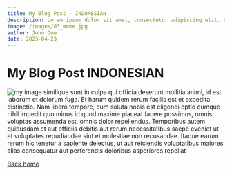 ```yaml
---
title: My Blog Post - INDONESIAN
description: Lorem ipsum dolor sit amet, consectetur adipiscing elit. Sed vitae lectus et tellus pharetra posuere. Duis eget mauris vel justo ullamcorper commodo. 
image: /images/03_meme.jpg
author: John Doe
date: 2023-04-23
---
```


# My Blog Post INDONESIAN

![my image](/images/03_meme.jpg)
similique sunt in culpa qui officia deserunt mollitia animi, id est laborum et dolorum fuga. Et harum quidem rerum facilis est et expedita distinctio. Nam libero tempore, cum soluta nobis est eligendi optio cumque nihil impedit quo minus id quod maxime placeat facere possimus, omnis voluptas assumenda est, omnis dolor repellendus. Temporibus autem quibusdam et aut officiis debitis aut rerum necessitatibus saepe eveniet ut et voluptates repudiandae sint et molestiae non recusandae. Itaque earum rerum hic tenetur a sapiente delectus, ut aut reiciendis voluptatibus maiores alias consequatur aut perferendis doloribus asperiores repellat


[Back home](/)
